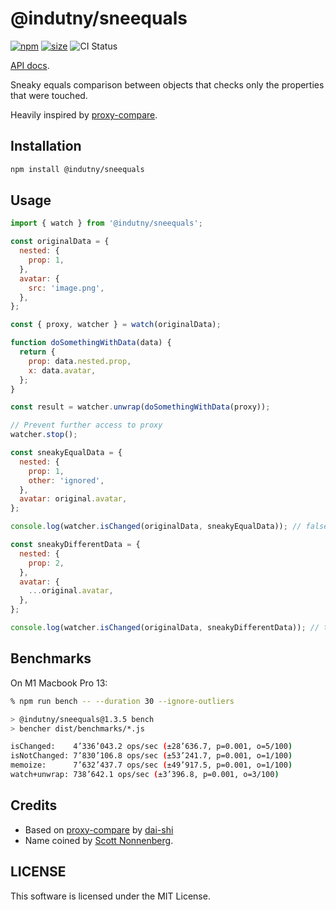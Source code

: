 # @indutny/sneequals

[![npm](https://img.shields.io/npm/v/@indutny/sneequals)](https://www.npmjs.com/package/@indutny/sneequals)
[![size](https://img.shields.io/bundlephobia/minzip/@indutny/sneequals)](https://bundlephobia.com/result?p=@indutny/sneequals)
![CI Status](https://github.com/indutny/sneequals/actions/workflows/test.yml/badge.svg)

[API docs](https://indutny.github.io/sneequals).

Sneaky equals comparison between objects that checks only the properties that
were touched.

Heavily inspired by [proxy-compare](https://github.com/dai-shi/proxy-compare).

## Installation

```sh
npm install @indutny/sneequals
```

## Usage

```js
import { watch } from '@indutny/sneequals';

const originalData = {
  nested: {
    prop: 1,
  },
  avatar: {
    src: 'image.png',
  },
};

const { proxy, watcher } = watch(originalData);

function doSomethingWithData(data) {
  return {
    prop: data.nested.prop,
    x: data.avatar,
  };
}

const result = watcher.unwrap(doSomethingWithData(proxy));

// Prevent further access to proxy
watcher.stop();

const sneakyEqualData = {
  nested: {
    prop: 1,
    other: 'ignored',
  },
  avatar: original.avatar,
};

console.log(watcher.isChanged(originalData, sneakyEqualData)); // false

const sneakyDifferentData = {
  nested: {
    prop: 2,
  },
  avatar: {
    ...original.avatar,
  },
};

console.log(watcher.isChanged(originalData, sneakyDifferentData)); // true
```

## Benchmarks

On M1 Macbook Pro 13:

```sh
% npm run bench -- --duration 30 --ignore-outliers

> @indutny/sneequals@1.3.5 bench
> bencher dist/benchmarks/*.js

isChanged:    4’336’043.2 ops/sec (±28’636.7, p=0.001, o=5/100)
isNotChanged: 7’830’106.8 ops/sec (±53’241.7, p=0.001, o=1/100)
memoize:      7’632’437.7 ops/sec (±49’917.5, p=0.001, o=1/100)
watch+unwrap: 738’642.1 ops/sec (±3’396.8, p=0.001, o=3/100)
```

## Credits

- Based on [proxy-compare](https://github.com/dai-shi/proxy-compare) by
  [dai-shi](https://github.com/dai-shi)
- Name coined by [Scott Nonnenberg](https://github.com/scottnonnenberg/).

## LICENSE

This software is licensed under the MIT License.
